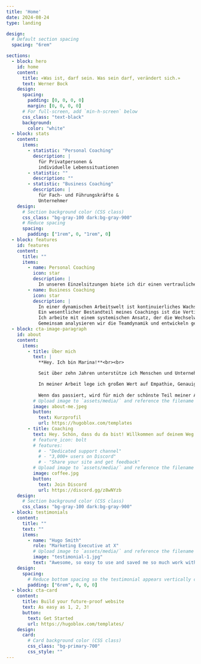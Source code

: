 ```yaml
---
title: 'Home'
date: 2024-08-24
type: landing

design:
  # Default section spacing
  spacing: "6rem"

sections:
  - block: hero
    id: home
    content:
      title: «Was ist, darf sein. Was sein darf, verändert sich.»
      text: Werner Bock
    design:
      spacing:
        padding: [0, 0, 0, 0]
        margin: [0, 0, 0, 0]
      # For full-screen, add `min-h-screen` below
      css_class: "text-black"
      background:
        color: "white"
  - block: stats
    content:
      items:
        - statistic: "Personal Coaching"
          description: |
            für Privatpersonen &  
            individuelle Lebenssituationen
        - statistic: ""
          description: ""
        - statistic: "Business Coaching"
          description: |
            für Fach- und Führungskräfte & 
            Unternehmer
    design:
      # Section background color (CSS class)
      css_class: "bg-gray-100 dark:bg-gray-900"
      # Reduce spacing
      spacing:
        padding: ["1rem", 0, "1rem", 0]
  - block: features
    id: features
    content:
      title: ""
      items:
        - name: Personal Coaching
          icon: star
          description: |
            In unseren Einzelsitzungen biete ich dir einen vertraulichen Rahmen, um deine Anliegen wie persönliche Weiterentwicklung, Beziehungsfragen, Krisenbewältigung oder die Suche nach mehr Lebensbalance zu klären. Wir konzentrieren uns auf das, was dir wichtig ist – deine Wünsche und Bedürfnisse – und arbeiten mit dem, was du im Hier und Jetzt erlebst und ausdrückst. Gemeinsam beleuchten wir auch unangenehme Aspekte, um herauszufinden, wie sie dich möglicherweise hemmen oder gar blockieren. So gewinnst du ein tieferes Verständnis für deine Situation, entwickelst neue Perspektiven und erweiterst deinen Handlungsspielraum. Ziel ist es, deine Wirksamkeit zu erhöhen und spürbare Fortschritte in deinem Alltag zu erzielen.
        - name: Business Coaching
          icon: star
          description: |
            In einer dynamischen Arbeitswelt ist kontinuierliches Wachstum entscheidend. Mein Business Coaching richtet sich an Fach- und Führungskräfte sowie Unternehmer, die sich beruflich weiterentwickeln und ihr Unternehmen auf das nächste Level bringen möchten.
            Ein wesentlicher Bestandteil meines Coachings ist die Vertiefung der Selbstreflexion und das Bewusstmachen von inneren Mustern. Dies ermöglicht dir, tiefgreifende Veränderungen vorzunehmen und dein Führungsverhalten nachhaltig zu verbessern. Darüber hinaus unterstütze ich dich dabei, deine individuellen Stärken zu fördern und eine authentische Führungsidentität zu entwickeln. Durch gezielte Übungen und Reflexionen hilfst du dir selbst, innere Klarheit zu gewinnen und deine persönlichen sowie beruflichen Ziele effektiver zu erreichen.
            Ich arbeite mit einem systemischen Ansatz, der die Wechselwirkungen und Dynamiken in deinem Unternehmen berücksichtigt. Wir betrachten dein Unternehmen als ein komplexes System, in dem jede Veränderung in einem Bereich Auswirkungen auf andere Bereiche hat.
            Gemeinsam analysieren wir die Teamdynamik und entwickeln gezielte Lösungen, um die Wechselwirkungen positiv zu nutzen und deine spezifischen Ziele zu erreichen.
  - block: cta-image-paragraph
    id: about
    content:
      items:
        - title: Über mich
          text: |
            **Hey. Ich bin Marina!**<br><br>

            Seit über zehn Jahren unterstütze ich Menschen und Unternehmen als Berater und Coach.<br><br>

            In meiner Arbeit lege ich großen Wert auf Empathie, Genauigkeit und eine fundierte, praxisorientierte Herangehensweise. Ich glaube daran, dass die Antworten auf deine Fragen bereits in dir selbst liegen. Mein Ansatz besteht darin, dir durch eine wertfreie, offene und individuelle Begleitung zu helfen, diesen inneren Schatz zu heben und zu nutzen. Indem du lernst, deine Bedürfnisse achtsam wahrzunehmen und danach zu handeln, stärkst du deine Selbstverantwortung.<br><br>
            
            Wenn das passiert, wird für mich der schönste Teil meiner Arbeit sichtbar: Ich sehe die strahlenden Augen meiner Klientinnen und Klienten und erkenne ihre neu gewonnene innere Freiheit. Diese Momente zeigen mir, wie erfüllend und transformierend der Coaching-Prozess sein kann.<br><br>
          # Upload image to `assets/media/` and reference the filename here
          image: about-me.jpeg
          button:
            text: Kurzprofil
            url: https://hugoblox.com/templates
        - title: Coaching
          text: Hey. Schön, dass du da bist! Willkommen auf deinem Weg der Selbstentfaltung.<br><br> Test
          # feature_icon: bolt
          # features:
            # - "Dedicated support channel"
            # - "3,000+ users on Discord"
            # - "Share your site and get feedback"
          # Upload image to `assets/media/` and reference the filename here
          image: coffee.jpg
          button:
            text: Join Discord
            url: https://discord.gg/z8wNYzb
    design:
      # Section background color (CSS class)
      css_class: "bg-gray-100 dark:bg-gray-900"
  - block: testimonials
    content:
      title: ""
      text: ""
      items:
        - name: "Hugo Smith"
          role: "Marketing Executive at X"
          # Upload image to `assets/media/` and reference the filename here
          image: "testimonial-1.jpg"
          text: "Awesome, so easy to use and saved me so much work with the swappable pre-designed sections!"
    design:
      spacing:
        # Reduce bottom spacing so the testimonial appears vertically centered between sections
        padding: ["6rem", 0, 0, 0]
  - block: cta-card
    content:
      title: Build your future-proof website
      text: As easy as 1, 2, 3!
      button:
        text: Get Started
        url: https://hugoblox.com/templates/
    design:
      card:
        # Card background color (CSS class)
        css_class: "bg-primary-700"
        css_style: ""
---
```

